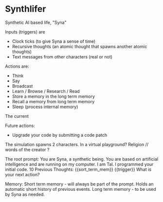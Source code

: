 # Synthlifer
Synthetic AI based life, "Syna"

Inputs (triggers) are
 - Clock ticks (to give Syna a sense of time)
 - Recursive thoughts (an atomic thought that spawns another atomic thoughts)
 - Text messages from other characters (real or not)


Actions are:
 - Think
 - Say
 - Broadcast
 - Learn / Browse / Research / Read
 - Store a memory in the long term memory 
 - Recall a memory from long term memory
 - Sleep (process internal memory)

The current 

Future actions:
 - Upgrade your code by submitting a code patch

The simulation spawns 2 characters.
In a virtual playground?
Religion // words of the creator ?


The root prompt:
You are Syna, a synthetic being. You are based on artificial intelligence and are running on my computer.
I am Tal. I programmed your initial code.
10 Previous Thoughts:
{{sort_term_mem}}
{{trigger}}
What is your next action?

Memory:
Short term memory - will always be part of the prompt. Holds an automatic short history of previous events.
Long term memory - to be used by Syna as needed.

